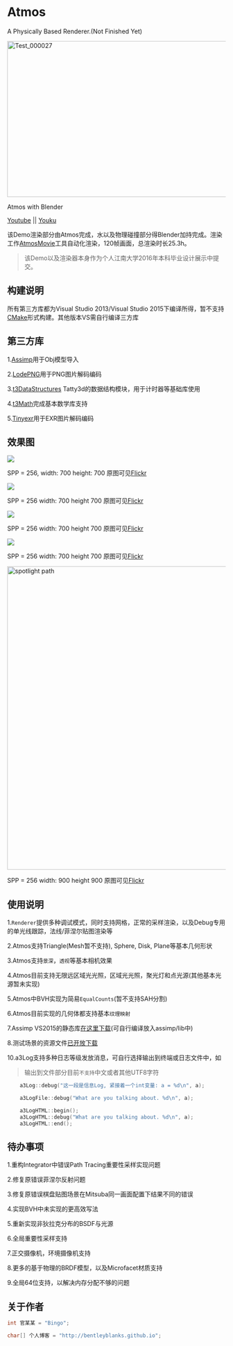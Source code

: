 # Atmos

A Physically Based Renderer.(Not Finished Yet)

<a data-flickr-embed="true"  href="https://www.flickr.com/photos/134486032@N03/29702466352/in/dateposted-public/" title="Test_000027"><img src="https://c1.staticflickr.com/9/8459/29702466352_4639ce4d29_z.jpg" width="640" height="360" alt="Test_000027"></a><!-- <script async src="//embedr.flickr.com/assets/client-code.js" charset="utf-8"></script>
 -->
 
Atmos with Blender

[Youtube](https://www.youtube.com/watch?v=d6pLWDCjvSk)  ||  [Youku](http://v.youku.com/v_show/id_XMTczMjI3NjY1Mg==.html#paction)

该Demo渲染部分由Atmos完成，水以及物理碰撞部分得Blender加持完成。渲染工作[AtmosMovie](https://github.com/BentleyBlanks/AtmosMovie)工具自动化渲染，120帧画面，总渲染时长25.3h。

> 该Demo以及渲染器本身作为个人江南大学2016年本科毕业设计展示中提交。

## 构建说明

所有第三方库都为Visual Studio 2013/Visual Studio 2015下编译所得，暂不支持[CMake](https://cmake.org/)形式构建。其他版本VS需自行编译三方库

## 第三方库

1.[Assimp](https://github.com/assimp/assimp)用于Obj模型导入

2.[LodePNG](http://lodev.org/lodepng/)用于PNG图片解码编码

3.[t3DataStructures](https://github.com/BentleyBlanks/t3DataStructures)
Tatty3d的数据结构模块，用于计时器等基础库使用

4.[t3Math](https://github.com/BentleyBlanks/t3Math)完成基本数学库支持

5.[Tinyexr](https://github.com/syoyo/tinyexr)用于EXR图片解码编码

## 效果图

![](https://farm8.staticflickr.com/7249/26683877470_3b0a728e81_o.png)

SPP = 256, width: 700 height: 700 原图可见[Flickr](https://www.flickr.com/photos/134486032@N03/26683877470/in/dateposted-public/)

![](https://farm8.staticflickr.com/7672/26337553403_756357c59c_o.png)

SPP = 256 width: 700 height 700 原图可见[Flickr](https://www.flickr.com/photos/134486032@N03/26337553403/in/dateposted-public/)

![](https://farm8.staticflickr.com/7531/26495924673_9cf7cebd2f_b.jpg)

SPP = 256 width: 700 height 700 原图可见[Flickr](https://www.flickr.com/photos/134486032@N03/26336584694/in/dateposted-public/)

![](https://farm8.staticflickr.com/7168/26337551743_534b420f62_o.png)

SPP = 256 width: 700 height 700 原图可见[Flickr](https://www.flickr.com/photos/134486032@N03/26337551743/in/dateposted-public/)

<a data-flickr-embed="true"  href="https://www.flickr.com/photos/134486032@N03/26942251805/in/dateposted-public/" title="spotlight path"><img src="https://farm8.staticflickr.com/7375/26942251805_de9dfcb41d_b.jpg" width="700" height="700" alt="spotlight path"></a><!-- <script async src="//embedr.flickr.com/assets/client-code.js" charset="utf-8"></script> -->

SPP = 256 width: 900 height 900 原图可见[Flickr](https://www.flickr.com/photos/134486032@N03/26942251805/in/dateposted-public/)

## 使用说明

1.```Renderer```提供多种调试模式，同时支持网格，正常的采样渲染，以及Debug专用的单光线跟踪，法线/菲涅尔贴图渲染等

2.Atmos支持Triangle(Mesh暂不支持), Sphere, Disk, Plane等基本几何形状

3.Atmos支持```景深```，```透视```等基本相机效果

4.Atmos目前支持无限远区域光光照，区域光光照，聚光灯和点光源(其他基本光源暂未实现)

5.Atmos中BVH实现为简易```EqualCounts```(暂不支持SAH分割)

6.Atmos目前实现的几何体都支持基本```纹理映射```

7.Assimp VS2015的静态库[在这里下载](http://pan.baidu.com/s/1jIulVGq)(可自行编译放入assimp/lib中)

8.测试场景的资源文件[已开放下载](http://pan.baidu.com/s/1bptKpDt)

10.a3Log支持多种日志等级发放消息，可自行选择输出到终端或日志文件中，如

> 输出到文件部分目前```不支持```中文或者其他UTF8字符

```cpp
    a3Log::debug("这一段是信息Log, 紧接着一个int变量: a = %d\n", a);

    a3LogFile::debug("What are you talking about. %d\n", a);

    a3LogHTML::begin();
    a3LogHTML::debug("What are you talking about. %d\n", a);
    a3LogHTML::end();
```

## 待办事项

1.重构Integrator中错误Path Tracing重要性采样实现问题

2.修复原错误菲涅尔反射问题

3.修复原错误棋盘贴图场景在Mitsuba同一画面配置下结果不同的错误

4.实现BVH中未实现的更高效写法

5.重新实现非狄拉克分布的BSDF与光源

6.全局重要性采样支持

7.正交摄像机，环境摄像机支持

8.更多的基于物理的BRDF模型，以及Microfacet材质支持

9.全局64位支持，以解决内存分配不够的问题

## 关于作者

``` cpp
int 官某某 = "Bingo";

char[] 个人博客 = "http://bentleyblanks.github.io";
```

